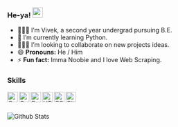 ### He-ya! <img width="24px" src="https://raw.githubusercontent.com/iampavangandhi/iampavangandhi/master/gifs/Hi.gif" />
- 🙍🏻‍♂️ I’m Vivek, a second year undergrad pursuing B.E.
- 🌱 I’m currently learning Python.
- 👯🏻‍♂️ I’m looking to collaborate on new projects ideas.
- 😄 **Pronouns:** He / Him
- ⚡ **Fun fact:** Imma Noobie and I love Web Scraping.

### Skills
<img align="left" alt="C" width="24px" src="https://cdn.jsdelivr.net/npm/simple-icons@3.2.0/icons/c.svg" />
<img align="left" alt="C++" width="24px" src="https://cdn.jsdelivr.net/npm/simple-icons@3.6.1/icons/cplusplus.svg" />
<img align="left" alt="Python" width="24px" src="https://cdn.jsdelivr.net/npm/simple-icons@3.6.1/icons/python.svg" />
<img align="left" alt="HTML" width="24px" src="https://cdn.jsdelivr.net/npm/simple-icons@3.6.1/icons/html5.svg" />
<img align="left" alt="CSS" width="24px" src="https://cdn.jsdelivr.net/npm/simple-icons@3.6.1/icons/css3.svg" />
<img align="left" alt="GitHub" width="24px" src="https://cdn.jsdelivr.net/npm/simple-icons@3.6.1/icons/github.svg" />

<br><br>

![Github Stats](https://github-readme-stats.vercel.app/api?username=Vivek-Kolhe&show_icons=true&count_private=true&include_all_commits=true&theme=light)
